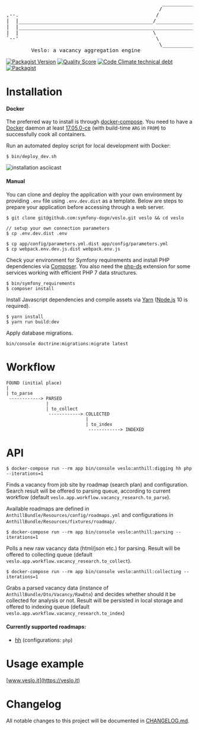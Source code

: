 <pre>
                                                  ________________________  
                                                 /                        \ 
,--.                                            /                          |
|  |___________________________________________/_____________________      |
|  |_________________________________________________________________)     |
|  |                                           \                           |
`--'                                            \                          |
                                                 \________________________/ 
        Veslo: a vacancy aggregation engine
</pre>

[![Packagist Version](https://img.shields.io/packagist/v/symfony-doge/veslo.svg)](https://packagist.org/packages/symfony-doge/veslo)
[![Quality Score](https://img.shields.io/scrutinizer/g/symfony-doge/veslo.svg)](https://scrutinizer-ci.com/g/symfony-doge/veslo)
[![Code Climate technical debt](https://img.shields.io/codeclimate/tech-debt/symfony-doge/veslo.svg)](https://codeclimate.com/github/symfony-doge/veslo)
[![Packagist](https://img.shields.io/packagist/l/symfony-doge/veslo.svg?color=blue)](https://github.com/symfony-doge/veslo/blob/master/LICENSE)

# Installation

#### Docker

The preferred way to install is through [docker-compose](https://docs.docker.com/compose).
You need to have a [Docker](https://docs.docker.com/install) daemon at least [17.05.0-ce](https://docs.docker.com/engine/release-notes/#17050-ce)
(with build-time `ARG` in `FROM`) to successfully cook all containers.

Run an automated deploy script for local development with Docker:

```
$ bin/deploy_dev.sh
```

![installation asciicast](https://github.com/symfony-doge/veslo/blob/master/.github/images/installation.gif)

#### Manual

You can clone and deploy the application with your own environment
by providing `.env` file using `.env.dev.dist` as a template.
Below are steps to prepare your application before accessing through a web server.

```
$ git clone git@github.com:symfony-doge/veslo.git veslo && cd veslo

// setup your own connection parameters
$ cp .env.dev.dist .env

$ cp app/config/parameters.yml.dist app/config/parameters.yml
$ cp webpack.env.dev.js.dist webpack.env.js
```

Check your environment for Symfony requirements
and install PHP dependencies via [Composer](https://getcomposer.org/download).
You also need the [php-ds](https://github.com/php-ds/ext-ds) extension
for some services working with efficient PHP 7 data structures.

```
$ bin/symfony_requirements
$ composer install
```

Install Javascript dependencies and compile assets via [Yarn](https://yarnpkg.com/lang/en/docs/install)
([Node.js](https://nodejs.org/en/download) 10 is required).

```
$ yarn install
$ yarn run build:dev
```

Apply database migrations.

```
bin/console doctrine:migrations:migrate latest
```

# Workflow

```
FOUND (initial place)
|
| to_parse
 ------------> PARSED
               |
               | to_collect
                ------------> COLLECTED
                              |
                              | to_index
                               ------------> INDEXED
```

# API

```
$ docker-compose run --rm app bin/console veslo:anthill:digging hh php --iterations=1
```

Finds a vacancy from job site by roadmap (search plan) and configuration.
Search result will be offered to parsing queue,
according to current workflow (default `veslo.app.workflow.vacancy_research.to_parse`).

Available roadmaps are defined in `AnthillBundle/Resources/config/roadmaps.yml`
and configurations in `AnthillBundle/Resources/fixtures/roadmap/`.

```
$ docker-compose run --rm app bin/console veslo:anthill:parsing --iterations=1
```

Polls a new raw vacancy data (html/json etc.) for parsing.
Result will be offered to collecting queue
(default `veslo.app.workflow.vacancy_research.to_collect`).

```
$ docker-compose run --rm app bin/console veslo:anthill:collecting --iterations=1
```

Grabs a parsed vacancy data (instance of `AnthillBundle/Dto/Vacancy/RawDto`) 
and decides whether should it be collected for analysis or not.
Result will be persisted in local storage and offered to indexing queue
(default `veslo.app.workflow.vacancy_research.to_index`)

#### Currently supported roadmaps:

* [hh](https://hh.ru) (configurations: `php`)

# Usage example

[www.veslo.it](https://veslo.it)

# Changelog
All notable changes to this project will be documented in [CHANGELOG.md](CHANGELOG.md).
